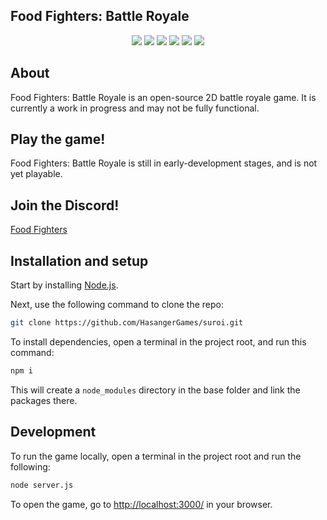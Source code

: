 ## Food Fighters: Battle Royale

<div align="center" style="display: none;">
  <!-- Logo image goes here -->
</div>

<div align="center">
  <img src="https://img.shields.io/badge/-node.js-success?style=for-the-badge&logo=nodedotjs&logoColor=white">
  <img src="https://img.shields.io/badge/-socket.io-black?style=for-the-badge&logo=socketdotio">
  <img src="https://img.shields.io/badge/-express-blueviolet?style=for-the-badge&logo=express">
  <img src="https://img.shields.io/badge/-phaser-important?style=for-the-badge">
  <img src="https://img.shields.io/badge/-html-critical?style=for-the-badge&logo=html5&logoColor=white">
  <img src="https://img.shields.io/badge/-css-blue?style=for-the-badge&logo=css3">
</div>

## About
Food Fighters: Battle Royale is an open-source 2D battle royale game. It is currently a work in progress and may not be fully functional.

## Play the game!
Food Fighters: Battle Royale is still in early-development stages, and is not yet playable.
<!-- Game link goes here -->

## Join the Discord!
[Food Fighters](https://discord.gg/kASrYbpt4w)

## Installation and setup
Start by installing [Node.js](https://nodejs.org).

Next, use the following command to clone the repo:
```sh
git clone https://github.com/HasangerGames/suroi.git
```

To install dependencies, open a terminal in the project root, and run this command:
```sh
npm i
```

This will create a `node_modules` directory in the base folder and link the packages there.

## Development
To run the game locally, open a terminal in the project root and run the following:

```sh
node server.js
```
To open the game, go to [http://localhost:3000/](http://localhost:3000/) in your browser.
